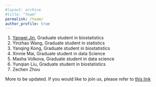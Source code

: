 ```yaml
---
#layout: archive
#title: "Team"
permalink: /team/
author_profile: true
---
```


1. [Yanwei Jin](https://yanweijin.github.io/), Graduate student in biostatistics
2. Yinzhao Wang, Graduate student in statistics
3. Yanqing Kong, Graduate student in biostatistics
4. Xinnie Mai, Graduate student in data Science
5. Masha Volkova, Graduate student in data science
6. Yunqian Liu, Graduate student in biostatistics
7. Zechen Zhou

More to be updated.
If you would like to join us, please refer to [this link](https://fengx13.github.io/join%20us/)
